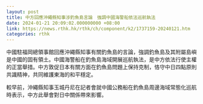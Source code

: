 ```yaml
---
layout: post
title: 中方回應沖繩縣知事涉釣魚島言論　強調中國海警船依法巡航執法
date: 2024-01-21 20:09:02.000000000 +08:00
link: https://news.rthk.hk/rthk/ch/component/k2/1737159-20240121.htm
categories: rthk
---
```


中國駐福岡總領事館回應沖繩縣知事有關釣魚島的言論，強調釣魚島及其附屬島嶼是中國的固有領土。中國海警船在釣魚島海域開展巡航執法，是中方依法行使主權的正當舉措。中方敦促日本有關方面在釣魚島問題上保持克制，恪守中日四點原則共識精神，共同維護東海的和平穩定。
 
較早前，沖繩縣知事玉城丹尼在記者會就中國公務船在釣魚島周邊海域常態化巡航時表示，中方此舉會對日中關係帶來影響。
